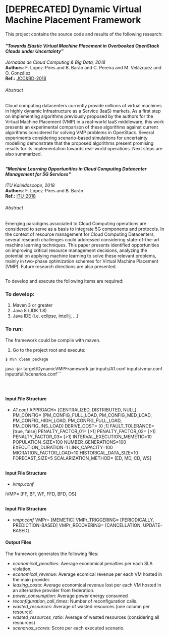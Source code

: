 # [DEPRECATED] Dynamic Virtual Machine Placement Framework

This project contains the source code and results of the following research:

#### *"Towards Elastic Virtual Machine Placement in Overbooked OpenStack Clouds under Uncertainty"*

*Jornadas de Cloud Computing & Big Data, 2018* \
 **Authors**: F. López-Pires and B. Barán and C. Pereira and M. Velázquez and O. González \
 **Ref.:** [JCC&BD-2018](https://github.com/marcev93/DynamicVMPFramework)

###### Abstract 

Cloud computing datacenters currently provide millions of virtual machines in highly dynamic Infrastructure as a Service (IaaS) markets. As a first step on implementing algorithms previously proposed by the authors for the Virtual Machine Placement (VMP) in a real-world IaaS middleware, this work presents an experimental comparison of these algorithms against current algorithms considered for solving VMP problems in OpenStack. Several experiments considering scenario-based simulations for uncertainty modelling demonstrate that the proposed algorithms present promising results for its implementation towards real-world operations. Next steps are also summarized. 


##  


#### *"Machine Learning Opportunities in Cloud Computing Datacenter Management for 5G Services"*


*ITU Kaleidoscope, 2018* \
 **Authors**: F. López-Pires and B. Barán \
 **Ref.:** [ITU-2018](https://github.com/DynamicVMP/dynamic-vmp-framework)

###### Abstract 

Emerging paradigms associated to Cloud Computing operations are considered to serve as a basis to integrate 5G components and protocols. In the context of resource management for Cloud Computing Datacenters, several research challenges could addressed considering state-of-the-art machine learning techniques. This paper presents identified opportunities on improving critical resource management decisions, analyzing the potential on applying machine learning to solve these relevant problems, mainly in two-phase optimization schemes for Virtual Machine Placement (VMP). Future research directions are also presented.

##

To develop and execute the following items are required:

### To develop:

1. Maven 3 or greater
2. Java 8 (JDK 1.8)
3. Java IDE (i.e. eclipse, intellij, ...)

### To run:
The framework could be compile with maven.

1. Go to the project root and execute:
``` bash
$ mvn clean package
```

java -jar target/DynamicVMPFramework.jar inputs/A1.conf inputs/vmpr.conf inputsfull/scenarios.conf```

 
##
#### Input File Structure
- *A1.conf*
APPROACH= [CENTRALIZED, DISTRIBUTED, NULL]
PM_CONFIG= [PM_CONFIG_FULL_LOAD, PM_CONFIG_MED_LOAD, PM_CONFIG_HIGH_LOAD, PM_CONFIG_FULL_LOAD, PM_CONFIG_INS_LOAD]
DERIVE_COST= [0 ;1]
FAULT_TOLERANCE= [true, false]
PENALTY_FACTOR_01=  [>1]
PENALTY_FACTOR_02=  [>1]
PENALTY_FACTOR_03=  [>1]
INTERVAL_EXECUTION_MEMETIC=10
POPULATION_SIZE=100
NUMBER_GENERATIONS=100
EXECUTION_DURATION=1
LINK_CAPACITY=100
MIGRATION_FACTOR_LOAD=10
HISTORICAL_DATA_SIZE=10
FORECAST_SIZE=5
SCALARIZATION_METHOD= [ED, MD, CD, WS]

##
#### Input File Structure
- *ivmp.conf*

iVMP= [FF, BF, WF, FFD, BFD, OS]


##
#### Input File Structure
- *vmpr.conf*
VMPr= [MEMETIC]
VMPr_TRIGGERING= [PERIODICALLY, PREDICTION-BASED]
VMPr_RECOVERING= [CANCELLATION, UPDATE-BASED]


#### Output Files
The framework generates the following files:
- *economical_penalties*: Average economical penalties per each SLA violation. 
- *economical_revenue*: Average ecomical revenue per each VM hosted in the main provider.
- *leasing_costs*: Average economical revenue lost per each VM hosted in an alternative provider from federation.
- *power_consumption*: Average power energy consumed 
- *reconfiguration_call_times*: Number of reconfiguration calls.
- *wasted_resources*: Average of wasted resources (one column per resource)
- *wasted_resources_ratio*: Average of wasted resources (considering all resources)
- *scenarios_scores*: Score per each executed scenario.
